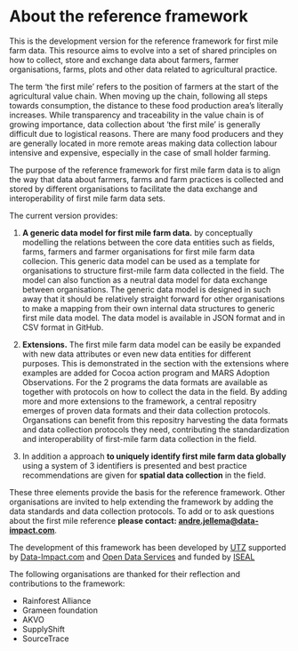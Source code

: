 About the reference framework
==================
This is the development version for the reference framework for first mile farm data. This resource aims to evolve into a set of shared principles on how to  collect, store and exchange data about farmers, farmer organisations, farms, plots and other data related to agricultural practice.   

The term ‘the first mile’ refers to the position of farmers at the start of the agricultural value chain. When moving up the chain, following all steps towards consumption, the distance to these food production area’s literally increases. While transparency and traceability in the value chain is of growing importance, data collection about ‘the first mile’ is generally difficult due to logistical reasons. There are many food producers and they are generally located in more remote areas making data collection labour intensive and expensive, especially in the case of small holder farming.

The purpose of the reference framework for first mile farm data is to align the way that data about farmers, farms and farm practices is collected and stored by different organisations to facilitate the data exchange and interoperability of first mile farm data sets. 

The current version provides:
1. **A generic data model for first mile farm data.** by conceptually modelling the relations between the core data entities such as fields, farms, farmers and farmer organisations for first mile farm data collecion. This generic data model can be used as a template for organisations to structure first-mile farm data collected in the field. The model can also function as a neutral data model for data exchange between organisations. The generic data model is designed in such away that it should be relatively straight forward for other organisations to make a mapping from their own internal data structures to generic first mile data model. The data model is available in JSON format and in CSV format in GitHub.

2. **Extensions.** The first mile farm data model can be easily be expanded with new data attributes or even new data entities for different purposes. This is demonstrated in the section with the extensions where examples are added for Cocoa action program and MARS Adoption Observations. For the 2 programs the data formats are available as together with  protocols on how to collect the data in the field. By adding more and more extensions to the framework, a central repositry emerges of proven data formats and their data collection protocols. Organsations can benefit from this repositry harvesting the data formats and data collection protocols they need, contributing the standardization and interoperability of first-mile farm data collection in the field. 

3. In addition a approach **to uniquely identify first mile farm data globally** using a system of 3 identifiers is presented and best practice recommendations are given for **spatial data collection** in the field.

These three elements provide the basis for the reference framework. Other organisations are invited to help extending the framework by adding the data standards and data collection protocols. To add or to ask questions about the first mile reference **please contact: andre.jellema@data-impact.com**. 

The development of this framework has been developed by [UTZ](https://utz.org/) supported by [Data-Impact.com](http://www.Data-Impact.com) and [Open Data Services](http://www.opendataservices.coop/) and funded by [ISEAL](https://www.isealalliance.org/)

The following organisations are thanked for their reflection and contributions to the framework:

* Rainforest Alliance
* Grameen foundation
* AKVO
* SupplyShift
* SourceTrace






